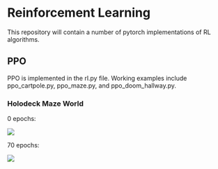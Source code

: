 # Reinforcement Learning
This repository will contain a number of pytorch implementations of RL algorithms.
## PPO
PPO is implemented in the rl.py file. Working examples include ppo_cartpole.py,
ppo_maze.py, and ppo_doom_hallway.py.
### Holodeck Maze World
0 epochs:

![](gifs/holodeck0.gif)

70 epochs:

![](gifs/holodeck70.gif)
